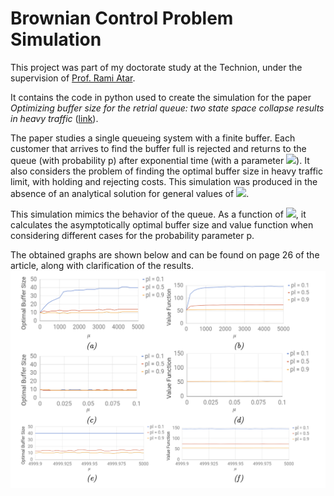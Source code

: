 # Brownian Control Problem Simulation

This project was part of my doctorate study at the Technion, under the supervision of [Prof. Rami Atar](https://rami.net.technion.ac.il/). 

It contains the code in python used to create the simulation for the paper *Optimizing buffer size for the retrial queue: two state space collapse results in heavy traffic*
([link](https://webee.technion.ac.il/Sites/People/atar/ata-lev-2.pdf)). 

The paper studies a single queueing system with a finite buffer. Each customer that arrives to find the buffer full is rejected and returns to the queue (with probability p) after exponential time (with a parameter <img src="https://render.githubusercontent.com/render/math?math=\mu">). It also considers the problem of finding the optimal buffer size in heavy traffic limit, with holding and rejecting costs. This simulation was produced in the absence of an analytical solution for general values of <img src="https://render.githubusercontent.com/render/math?math=\mu">. 

This simulation mimics the behavior of the queue. As a function of <img src="https://render.githubusercontent.com/render/math?math=\mu">, it calculates the asymptotically optimal buffer size and value function when considering different cases for the probability parameter p.  

The obtained graphs are shown below and can be found on page 26 of the article, along with clarification of the results.
![](https://github.com/anatlevari/BCPSim/raw/master/image.png)

